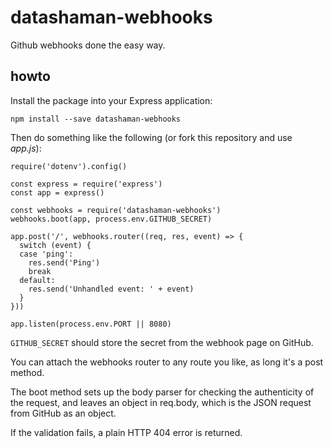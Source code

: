 # datashaman-webhooks
Github webhooks done the easy way.

## howto

Install the package into your Express application:

    npm install --save datashaman-webhooks

Then do something like the following (or fork this repository and use _app.js_):

    require('dotenv').config()

    const express = require('express')
    const app = express()

    const webhooks = require('datashaman-webhooks')
    webhooks.boot(app, process.env.GITHUB_SECRET)

    app.post('/', webhooks.router((req, res, event) => {
      switch (event) {
      case 'ping':
        res.send('Ping')
        break
      default:
        res.send('Unhandled event: ' + event)
      }
    }))

    app.listen(process.env.PORT || 8080)

`GITHUB_SECRET` should store the secret from the webhook page on GitHub.

You can attach the webhooks router to any route you like, as long it's a post method.

The boot method sets up the body parser for checking the authenticity of the request,
and leaves an object in req.body, which is the JSON request from GitHub as an object.

If the validation fails, a plain HTTP 404 error is returned.
